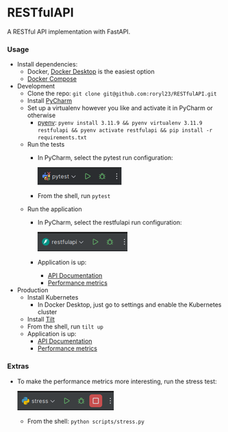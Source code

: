 # RESTfulAPI

A RESTful API implementation with FastAPI.

### Usage

* Install dependencies:
  * Docker, [Docker Desktop](https://www.docker.com/products/docker-desktop/) is the easiest option
  * [Docker Compose](https://docs.docker.com/compose/install/)
* Development
  * Clone the repo: `git clone git@github.com:roryl23/RESTfulAPI.git`
  * Install [PyCharm](https://www.jetbrains.com/pycharm/)
  * Set up a virtualenv however you like and activate it in PyCharm or otherwise
    * [pyenv](https://github.com/pyenv/pyenv?tab=readme-ov-file#installation): 
      `pyenv install 3.11.9 && pyenv virtualenv 3.11.9 restfulapi && pyenv activate restfulapi && pip install -r requirements.txt`
  * Run the tests
    * In PyCharm, select the pytest run configuration:

      ![pytest](./docs/pytest.png)

    * From the shell, run `pytest`
  * Run the application
    * In PyCharm, select the restfulapi run configuration: 

      ![restfulapi](./docs/restfulapi.png)
    * Application is up:
      * [API Documentation](http://127.0.0.1:8080/docs#/)
      * [Performance metrics](http://127.0.0.1:8080/metrics/)
* Production
  * Install Kubernetes
    * In Docker Desktop, just go to settings and enable the Kubernetes cluster
  * Install [Tilt](https://docs.tilt.dev/)
  * From the shell, run `tilt up` 
  * Application is up:
    * [API Documentation](http://127.0.0.1:8010/docs#/)
    * [Performance metrics](http://127.0.0.1:8010/metrics/)

### Extras

* To make the performance metrics more interesting, run the stress test:
      
  ![stress](./docs/stress.png)
  * From the shell: `python scripts/stress.py`
  
